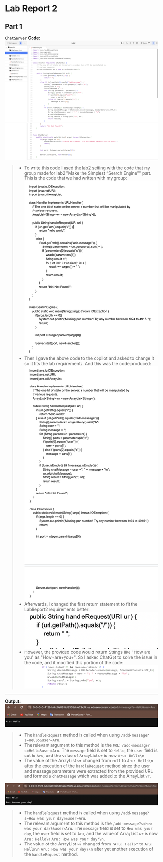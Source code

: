 # Lab Report 2
## Part 1
 
 `ChatServer` **Code:** 
 ![Code](https://github.com/Arushasatybay/cse15l-lab-reports/blob/main/Screenshot%202024-01-25%20at%205.00.39%20PM.png?raw=true)
 ![Code](https://github.com/Arushasatybay/cse15l-lab-reports/blob/main/Screenshot%202024-01-25%20at%205.10.29%20PM.png?raw=true)

> * To write this code I used the lab2 setting with the code that my group made for lab2 "Make the Simplest “Search Engine”" part. This is the code that we had written with my group:
> ![GroupCode](https://github.com/Arushasatybay/cse15l-lab-reports/blob/main/Screenshot%202024-01-26%20at%2012.39.23%20PM.png?raw=true)
> * Then I gave the above code to the copilot and asked to change it so it fits the lab requirements. And this was the code produced:
> ![Copilot Code](https://github.com/Arushasatybay/cse15l-lab-reports/blob/main/Screenshot%202024-01-26%20at%2012.45.04%20PM.png?raw=true)
> * Afterwards, I changed the first return statement to fit the LabReport2 requirements better:
 ![ChangedReturn](https://github.com/Arushasatybay/cse15l-lab-reports/blob/main/Screenshot%202024-01-26%20at%2012.48.02%20PM.png?raw=true)
> * However, the provided code would return Strings like "How are you" as "How+are+you+". So I asked ChatGpt to solve the issue in the code, and it modified this portion of the code:
 >![ChatGPTmoddified](https://github.com/Arushasatybay/cse15l-lab-reports/blob/main/Screenshot%202024-01-26%20at%202.10.58%20PM.png?raw=true)

---
**Output:**
 ![Webscreenshot](https://github.com/Arushasatybay/cse15l-lab-reports/blob/main/Screenshot%202024-01-25%20at%205.14.48%20PM.png?raw=true)
 > * The `handleRequest` method is called when using `/add-message?s=Hello&user=Aru`.
 > * The relevant argument to this method is the `URL`: `/add-message?s=Hello&user=Aru`. The `message` field is set to `Hello`, the `user` field is set to `Aru`, and the value of ArrayList `wr` is now `Aru: Hello\n`
 > * The value of the ArrayList `wr` changed from `null` to `Aru: Hello\n` after the execution of the `handleRequest` method since the user and message parameters were extracted from the provided URL and formed a `chatMessage` which was added to the ArrayList `wr`.
   
 ![Webscreenshot](https://github.com/Arushasatybay/cse15l-lab-reports/blob/main/Screenshot%202024-01-25%20at%205.15.48%20PM.png?raw=true)
 > *  The `handleRequest` method is called when using `/add-message?s=How was your day?&user=Aru`.
 > *  The relevant argument to this method is the `/add-message?s=How was your day?&user=Aru`. The `message` field is set to `How was your day`, the `user` field is set to `Aru`, and the value of ArrayList `wr` is now `Aru: Hello\n` `Aru: How was your day?\n`.
 > *  The value of the ArrayList `wr` changed from `"Aru: Hello"` to `Aru: Hello\n` `Aru: How was your day?\n` after yet another execution of the `handleRequest` method.
 
